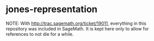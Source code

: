 # jones-representation

NOTE: With http://trac.sagemath.org/ticket/19011, everything in this repository was included in SageMath. It is kept here only to allow for references to not die for a while.
